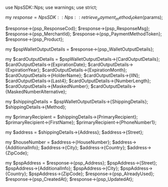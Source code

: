 use NpsSDK::Nps;
use warnings;
use strict;

my $response = NpsSDK::Nps::retrieve_payment_method_token($params);

$response->{psp_ResponseCod};
$response->{psp_ResponseMsg};
$response->{psp_MerchantId};
$response->{psp_PaymentMethodToken};
$response->{psp_Product};

my $pspWalletOutputDetails = $response->{psp_WalletOutputDetails};

my $cardOutputDetails = $pspWalletOutputDetails->{CardOutputDetails};
$cardOutputDetails->{ExpirationDate};
$cardOutputDetails->{ExpirationYear};
$cardOutputDetails->{ExpirationMonth};
$cardOutputDetails->{HolderName};
$cardOutputDetails->{IIN};
$cardOutputDetails->{Last4};
$cardOutputDetails->{NumberLength};
$cardOutputDetails->{MaskedNumber};
$cardOutputDetails->{MaskedNumberAlternative};

my $shippingDetails = $pspWalletOutputDetails->{ShippingDetails};
$shippingDetails->{Method};

my $primaryRecipient = $shippingDetails->{PrimaryRecipient};
$primaryRecipient->{FirstName};
$primaryRecipient->{PhoneNumber1};

my $address = $shippingDetails->{Address};
$address->{Street};

my $houseNumber = $address->{HouseNumber};
$address->{AdditionalInfo};
$address->{City};
$address->{Country};
$address->{ZipCode};

my $pspAddress = $response->{psp_Address};
$pspAddress->{Street};
$pspAddress->{AdditionalInfo};
$pspAddress->{City};
$pspAddress->{Country};
$pspAddress->{ZipCode};
$response->{psp_AlreadyUsed};
$response->{psp_CreatedAt};
$response->{psp_UpdatedAt};
